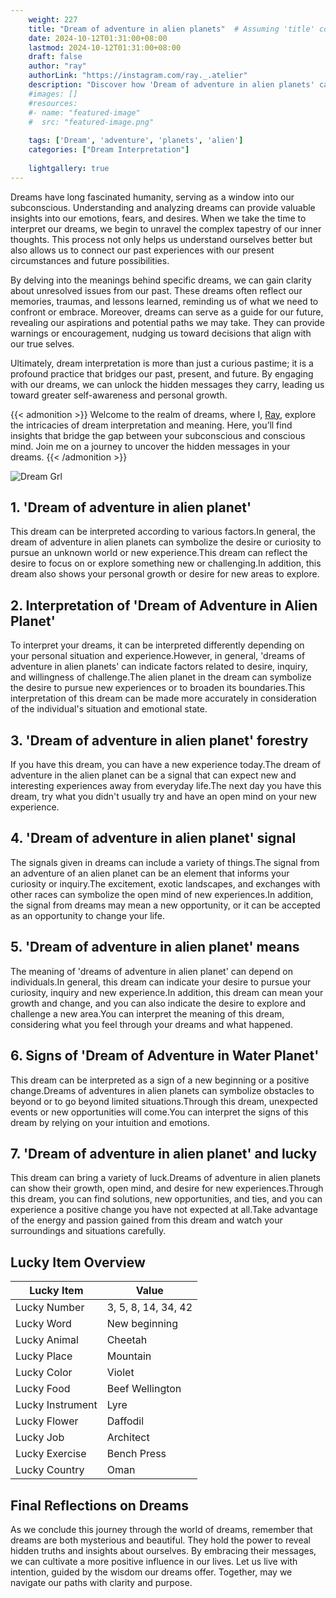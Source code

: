 ```yaml
---
    weight: 227
    title: "Dream of adventure in alien planets"  # Assuming 'title' column exists
    date: 2024-10-12T01:31:00+08:00
    lastmod: 2024-10-12T01:31:00+08:00
    draft: false
    author: "ray"
    authorLink: "https://instagram.com/ray._.atelier"
    description: "Discover how 'Dream of adventure in alien planets' can interpret your future and uncover its significant meanings in your life."
    #images: []
    #resources:
    #- name: "featured-image"
    #  src: "featured-image.png"
    
    tags: ['Dream', 'adventure', 'planets', 'alien']
    categories: ["Dream Interpretation"]
    
    lightgallery: true
---
```

    
Dreams have long fascinated humanity, serving as a window into our subconscious. Understanding and analyzing dreams can provide valuable insights into our emotions, fears, and desires. When we take the time to interpret our dreams, we begin to unravel the complex tapestry of our inner thoughts. This process not only helps us understand ourselves better but also allows us to connect our past experiences with our present circumstances and future possibilities.

By delving into the meanings behind specific dreams, we can gain clarity about unresolved issues from our past. These dreams often reflect our memories, traumas, and lessons learned, reminding us of what we need to confront or embrace. Moreover, dreams can serve as a guide for our future, revealing our aspirations and potential paths we may take. They can provide warnings or encouragement, nudging us toward decisions that align with our true selves.

Ultimately, dream interpretation is more than just a curious pastime; it is a profound practice that bridges our past, present, and future. By engaging with our dreams, we can unlock the hidden messages they carry, leading us toward greater self-awareness and personal growth.

{{< admonition >}}
Welcome to the realm of dreams, where I, [Ray](https://instagram.com/ray._.atelier), explore the intricacies of dream interpretation and meaning. Here, you’ll find insights that bridge the gap between your subconscious and conscious mind. Join me on a journey to uncover the hidden messages in your dreams.
{{< /admonition >}}

![Dream Grl](https://cdn.pixabay.com/photo/2017/11/02/03/35/gothic-2910057_1280.jpg "Dream Grl")

## 1. 'Dream of adventure in alien planet'
This dream can be interpreted according to various factors.In general, the dream of adventure in alien planets can symbolize the desire or curiosity to pursue an unknown world or new experience.This dream can reflect the desire to focus on or explore something new or challenging.In addition, this dream also shows your personal growth or desire for new areas to explore.

## 2. Interpretation of 'Dream of Adventure in Alien Planet'
To interpret your dreams, it can be interpreted differently depending on your personal situation and experience.However, in general, 'dreams of adventure in alien planets' can indicate factors related to desire, inquiry, and willingness of challenge.The alien planet in the dream can symbolize the desire to pursue new experiences or to broaden its boundaries.This interpretation of this dream can be made more accurately in consideration of the individual's situation and emotional state.

## 3. 'Dream of adventure in alien planet' forestry
If you have this dream, you can have a new experience today.The dream of adventure in the alien planet can be a signal that can expect new and interesting experiences away from everyday life.The next day you have this dream, try what you didn't usually try and have an open mind on your new experience.

## 4. 'Dream of adventure in alien planet' signal
The signals given in dreams can include a variety of things.The signal from an adventure of an alien planet can be an element that informs your curiosity or inquiry.The excitement, exotic landscapes, and exchanges with other races can symbolize the open mind of new experiences.In addition, the signal from dreams may mean a new opportunity, or it can be accepted as an opportunity to change your life.

## 5. 'Dream of adventure in alien planet' means
The meaning of 'dreams of adventure in alien planet' can depend on individuals.In general, this dream can indicate your desire to pursue your curiosity, inquiry and new experience.In addition, this dream can mean your growth and change, and you can also indicate the desire to explore and challenge a new area.You can interpret the meaning of this dream, considering what you feel through your dreams and what happened.

## 6. Signs of 'Dream of Adventure in Water Planet'
This dream can be interpreted as a sign of a new beginning or a positive change.Dreams of adventures in alien planets can symbolize obstacles to beyond or to go beyond limited situations.Through this dream, unexpected events or new opportunities will come.You can interpret the signs of this dream by relying on your intuition and emotions.

## 7. 'Dream of adventure in alien planet' and lucky
This dream can bring a variety of luck.Dreams of adventure in alien planets can show their growth, open mind, and desire for new experiences.Through this dream, you can find solutions, new opportunities, and ties, and you can experience a positive change you have not expected at all.Take advantage of the energy and passion gained from this dream and watch your surroundings and situations carefully.

## Lucky Item Overview
| Lucky Item          | Value              |
|---------------|--------------------|
| Lucky Number        | 3, 5, 8, 14, 34, 42  |
| Lucky Word          | New beginning |
| Lucky Animal        | Cheetah |
| Lucky Place         | Mountain     |
| Lucky Color         | Violet     |
| Lucky Food          | Beef Wellington      |
| Lucky Instrument    | Lyre |
| Lucky Flower        | Daffodil    |
| Lucky Job           | Architect       |
| Lucky Exercise      | Bench Press  |
| Lucky Country       | Oman    |


##  Final Reflections on Dreams

As we conclude this journey through the world of dreams, remember that dreams are both mysterious and beautiful. They hold the power to reveal hidden truths and insights about ourselves. By embracing their messages, we can cultivate a more positive influence in our lives. Let us live with intention, guided by the wisdom our dreams offer. Together, may we navigate our paths with clarity and purpose.
